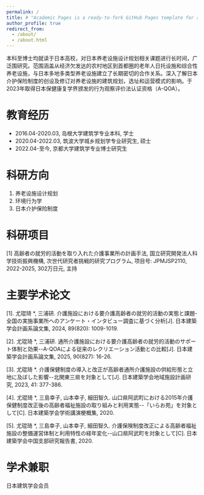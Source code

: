 ```yaml
---
permalink: /
title: # "Academic Pages is a ready-to-fork GitHub Pages template for academic personal websites"
author_profile: true
redirect_from: 
  - /about/
  - /about.html
---
```


本科至博士均就读于日本高校，对日本养老设施设计规划相关课题进行长时间，广泛围研究。范围涵盖从经济欠发达的农村地区到首都圈的老年人日托设施和综合性养老设施，与日本多地多类型养老设施建立了长期密切的合作关系。深入了解日本介护保险制度的创设及修订对养老设施的建筑规划，选址和运营模式的影响。于2023年取得日本保健康复学界颁发的行为观察评价法认证资格（A-QOA）。


教育经历
======
- 2016.04-2020.03, 岛根大学建筑学专业本科, 学士 
- 2020.04-2022.03, 筑波大学城乡规划学专业研究生, 硕士
- 2022.04-至今, 京都大学建筑学专业博士研究生


科研方向
======
1. 养老设施设计规划
2. 环境行为学
3. 日本介护保险制度


科研项目
======
[1] 高齢者の就労的活動を取り入れた介護事業所の計画手法, 国立研究開発法人科学技術振興機構, 次世代研究者挑戦的研究プログラム, 项目号: JPMJSP2110, 2022-2025, 302万日元, 主持


主要学术论文
======
[1]. 尤琨琦 *, 三浦研. 介護施設における要介護高齢者の就労的活動の実態と課題-全国の実施事業所へのアンケート・インタビュー調査に基づく分析[J]. 日本建築学会計画系論文集, 2024, 89(820): 1009-1019.

[2]. 尤琨琦 *, 三浦研. 通所介護施設における要介護高齢者の就労的活動のサポート体制と効果--A-QOAによる従来のレクリエーション活動との比較[J]. 日本建築学会計画系論文集, 2025, 90(827): 16-26.

[3]. 尤琨琦 *. 介護保健制度の導入と改正が高齢者通所介護施設の供給形態と立地に及ぼした影響--北関東三県を対象として[J]. 日本建築学会地域施設計画研究, 2023, 41: 377-386.

[4]. 尤琨琦 *, 三島幸子, 山本幸子, 細田智久. 山口県阿武町における2015年介護保健制度改正後の高齢者福祉施設の取り組みと利用実態--「いらお苑」を対象として[C]. 日本建築学会学術講演梗概集, 2020.

[5]. 尤琨琦 *, 三島幸子, 山本幸子, 細田智久. 介護保険制度改正による高齢者福祉施設の整備運営体制と利用特性の経年変化--山口県阿武町を対象として[C]. 日本建築学会中国支部研究報告書, 2020.


学术兼职
======
日本建筑学会会员